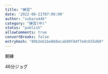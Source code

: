 ```yaml
---
title: "練習"
date: '2022-08-21T07:00:00'
author: "subaru44k"
category: "練習(中)"
status: "publish"
allowComments: true
convertBreaks: false
entryHash: "89b2eb1be8b0acab80fddf7e0cb55d60"
---
```

朝練<div>46分ジョグ</div>
